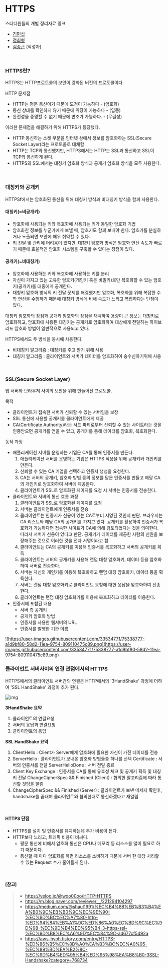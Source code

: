 # HTTPS

스터디원들의 개별 정리자료 링크

- [김민섭](https://www.notion.so/HTTPS-f542d892295246a98ab3f41c87bf4cf3)
- [정회형](https://www.notion.so/hotheadfactory/HTTPS-8559a0b4e5e94bbf84bca3b364f71611)
- [김종근](https://github.com/Bellroute/TIL/blob/master/Network/HTTPS.md) (작성자)

</br>

### HTTPS란?

HTTPS는 HTTP프로토콜의 보안이 강화된 버전의 프로토콜이다.

HTTP 문제점

- HTTP는 평문 통신이기 때문에 도청이 가능하다 - (암호화)
- 통신 상대를 확인하지 않기 때문에 위장이 가능하다 - (입증)
- 완전성을 증명할 수 없기 때문에 변조가 가능하다. - (무결성)

이러한 문제점을 해결하기 위해 HTTPS가 등장했다.

- HTTP 통신하는 소켓 부분을 인터넷 상에서 정보를 암호화하는 SSL(Secure Socket Layer)라는 프로토콜로 대채함
- HTTP는 TCP와 통신했지만, HTTPS에서는 HTTP는 SSL과 통신하고 SSL이 TCP와 통신하게 된다.
- HTTPS의 SSL에서는 대칭키 암호화 방식과 공개키 암호화 방식을 모두 사용한다.

</br>

### 대칭키와 공개키

HTTPSf에서는 암호화된 통신을 위해 대칭키 방식과 비대칭키 방식을 함께 사용한다.

#### 대칭키(=비공개키)

- 암호화에 사용되는 키와 복호화에 사용되는 키가 동일한 암호화 기법
- 암호화한 정보를 누군가에게 보낼 때, 암호키도 함께 보내야 한다. 암호키를 분실하거나 노출되면 보안에 매우 취약할 수 있다.
- 키 전달 및 관리에 어려움이 있지만, 대칭키 암호화 방식은 암호화 연산 속도가 빠르기 때문에 효율적인 암호화 시스템을 구축할 수 있다는 장점이 있다.

#### 공개키(=비대칭키)

- 암호화에 사용하는 키와 복호화에 사용하는 키를 분리
- 자신이 가지고 있는 고유한 암호키(개인키 혹은 비밀키)로만 복호화할 수 있는 암호키(공개키)를 대중에게 공개한다.
- 대칭키 암호화 방식의 키 전달 문제를 해결했지만 암호화, 복호화를 위해 복잡한 수학 연산을 수행하기 때문에 대칭키 방식에 비해 속도가 느리고 복잡하다는 단점이 있다.

대칭키 암호화의 장점과 공개키 암호화의 장점을 채택하여 용량이 큰 정보는 대칭키로 암호화하고, 암호화에 사용된 대칭키는 공개키로 암호화하여 대상에게 전달하는 하이브리드 암호화 방법이 일반적으로 사용되고 있다. 

HTTPS에서도 두 방식을 동시에 사용한다. 

- 비대칭키 알고리즘 : 대칭키를 주고 받기 위해 사용
- 대칭키 알고리즘 : 클라이언트와 서버가 데이터를 암호화하여 송수신하기위해 사용

</br>

### SSL(Secure Socket Layer)

웹 서버와 브라우저 사이의 보안을 위해 만들어진 프로토콜. 

목적

- 클라이언트가 접속한 서버가 신뢰할 수 있는 서버임을 보장
- SSL 통신에 사용할 공개키를 클라이언트에게 제공
- CA(Certificate Authority)라는 서드 파티로부터 신뢰할 수 있는 사이트라는 것을 인증받으면 공개키를 얻을 수 있고, 공개키를 통해 데이터를 암호화, 복호화한다.

동작 과정

- 애플리케이션 서버를 운영하는 기업은 CA를 통해 인증서를 만든다.
  1. 애플리케이션 서버를 운영하는 기업은 HTTPS 적용을 위해 공개키와 개인키를 만든다.
  2. 신뢰할 수 있는 CA 기업을 선택하고 인증서 생성을 요청한다.
  3. CA는 서버의 공개키, 암호화 방법 등의 정보를 담은 인증서를 만들고 해당 CA의 개인키로 암호화하여 서버에 제공한다.
  4. 클라이언트가 SSL로 암호화된 페이지를 요청 시 서버는 인증서를 전송한다.
- 클라이언트와 서버의 통신 흐름 과정
  1. 클라이언트가 SSL로 암호화된 페이지를 요청
  2. 서버는 클라이언트에게 인증서를 전송
  3. 클라이언트는 인증서가 신용이 있는 CA로부터 서명된 것인지 판단. 브라우저는 CA 리스트와 해당 CA의 공개키를 가지고 있다. 공개키를 활용하여 인증서가 복호화가 가능하다면 접속한 사이트가 CA에 의해 검토되었다는 것을 의미한다. 따라서 서버가 신용이 있다고 판단. 공개키가 데이터를 제공한 사람의 신원을 보장해주는 것으로 이러한 것을 전자 서명이라고 함
  4. 클라이언트는 CA의 공개키를 이용해 인증서를 복호화하고 서버의 공개키를 획득
  5. 클라이언트는 서버의 공개키를 사용해 랜덤 대칭 암호화키, 데이터 등을 암호화하여 서버로 전송한다.
  6. 서버는 자신의 개인키를 이용해 복호화하고 랜덤 대칭 암호화키, 데이터 등을 획득한다.
  7. 서버는 랜덤 대칭 암호화키로 클라이언트 요청에 대한 응답을 암호화하여 전송한다.
  8. 클라이언트는 랜덤 대칭 암호화키를 이용해 복호화하고 데이터를 이용한다.
- 인증서에 포함된 내용
  - 서버 측 공개키
  - 공개키 암호화 방법
  - 인증서를 사용한 웹서버의 URL
  - 인증서를 발행한 기관 이름

![https://user-images.githubusercontent.com/33534771/75338777-a1d9bf80-58d2-11ea-9754-809110475c89.png](https://user-images.githubusercontent.com/33534771/75338777-a1d9bf80-58d2-11ea-9754-809110475c89.png)

### 클라이언트 서버사이의 연결 관점에서의 HTTPS

HTTPS에서의 클라이언트 서버간의 연결은 HTTP에서의 '3HandShake' 과정에 더하여 'SSL HandShake' 과정이 추가 된다.

![img](https://www.notion.so/image/https%3A%2F%2Fs3-us-west-2.amazonaws.com%2Fsecure.notion-static.com%2F40e7d79c-c78f-43b5-9c5c-db69945fdcc6%2F_2021-02-26__12.44.55.png?table=block&id=db3b474e-445f-4505-a2ab-d397a59879ed&width=3030&userId=&cache=v2)

**3HandShake 요약**

1. 클라이언트의 연결요청
2. 서버의 응답과 연결요청
3. 클라이언트의 응답

**SSL HandShake 요약**

1. ClientHello : Client가 Server에게 암호화에 필요한 자신이 가진 데이터를 전송
2. ServerHello : 클라이언트가 보내온 암호화 방법들중 하나를 선택 Certificate : 서버의 인증서를 전달 ServerHelloDone : 서버 전달 종료
3. Client Key Exchange : 인증서를 CA를 통해 유효성 체크 및 공개키 획득 및 대칭키 전달 ChangeCipherSpec && Finished (Client) : 협의한 알고리즘에 따라 통신할 것임을 알림
4. ChangeCipherSpec && Finished (Server) : 클라이언트가 보낸 메세지 확인후, handshake를 끝내며 클라이언트와 협의한대로 통신하겠다고 재알림

</br>

#### HTTPS 단점

- HTTPS를 설치 및 인증서를 유지하는데 추가 비용이 든다.
- HTTP보다 느리고, 트래픽 비용이 비싸다.
  - 평문 통신에 비해서 암호화 통신은 CPU나 메모리 등 리소스를 많이 필요로 하기 때문이다. 
  - 통신할 때 마다 암호화를 하면 리소스를 소비하기 때문에 서버 한 대당 처리할 수 있는 Request 수가 줄어들게 된다.

</br>

#### [참고]

> - https://velog.io/@woo00oo/HTTP-HTTPS
> - https://m.blog.naver.com/reviewer__/221294104297
> - https://medium.com/@shaul1991/%EC%B4%88%EB%B3%B4%EA%B0%9C%EB%B0%9C%EC%9E%90-%EC%9D%BC%EC%A7%80-http-%ED%94%84%EB%A1%9C%ED%86%A0%EC%BD%9C%EC%9D%98-%EC%9D%B4%ED%95%B4-3-https-ssl-%EC%9D%B8%EC%A6%9D%EC%84%9C-ad677cf5492a
> - https://aws-hyoh.tistory.com/entry/HTTPS-%ED%86%B5%EC%8B%A0%EA%B3%BC%EC%A0%95-%EC%89%BD%EA%B2%8C-%EC%9D%B4%ED%95%B4%ED%95%98%EA%B8%B0-3SSL-Handshake?category=768734